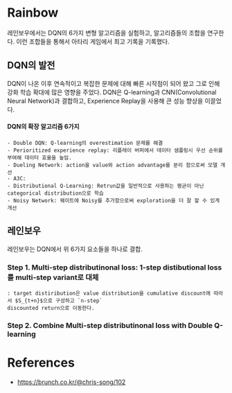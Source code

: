 # Rainbow
레인보우에서는 DQN의 6가지 변형 알고리즘을 실험하고, 알고리즘들의 조합을 연구한다. 이런 조합들을 통해서 아타리
게임에서 최고 기록을 기록했다. 

## DQN의 발전
DQN이 나온 이후 연속적이고 복잡한 문제에 대해 빠른 시작점이 되어 왔고 그로 인해 강화 학습 확대에 많은 영향을 주었다. 
DQN은 Q-learning과 CNN(Convolutional Neural Network)과 결합하고, Experience Replay을 사용해 큰 성능 향상을
이끌었다. 
#### DQN의 확장 알고리즘 6가지
    - Double DQN: Q-learning의 overestimation 문제를 해결
    - Perioritized experience replay: 리플레이 버퍼에서 데이터 샘플링시 우선 순위를 부여해 데이터 효율을 높임. 
    - Dueling Network: action을 value와 action advantage를 분리 함으로써 모델 개선
    - A3C:
    - Distributional Q-Learning: Retrun값을 일반적으로 사용하는 평균이 아닌 categorical distribution으로 학습 
    - Noisy Network: 웨이트에 Noisy를 추가함으로써 exploration을 더 잘 할 수 있게 개선 

## 레인보우 
레인보우는 DQN에서 위 6가지 요소들을 하나로 결합.

### Step 1. Multi-step distributinonal loss: 1-step distibutional loss를 multi-step variant로 대체
    : target distiribution은 value distribution을 cumulative discount에 따라서 $S_{t+n}$으로 구성하고 `n-step`
    discounted return으로 이동한다.
### Step 2. Combine Multi-step distributinonal loss with Double Q-learning  
    

# References
- https://brunch.co.kr/@chris-song/102